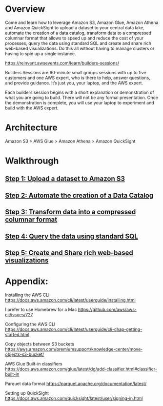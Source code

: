 # Overview
Come and learn how to leverage Amazon S3, Amazon Glue, Amazon Athena and Amazon QuickSight to upload a dataset to your central data lake, automate the creation of a data catalog, transform data to a compressed columnar format that allows to speed up and reduce the cost of your processes, query the data using standard SQL and create and share rich web-based visualizations. Do this all without having to manage clusters or having to spin up a single instance.

https://reinvent.awsevents.com/learn/builders-sessions/

Builders Sessions are 60-minute small groups sessions with up to five customers and one AWS expert, who is there to help, answer questions, and provide guidance. It’s just you, your laptop, and the AWS expert.

Each builders session begins with a short explanation or demonstration of what you are going to build. There will not be any formal presentation. Once the demonstration is complete, you will use your laptop to experiment and build with the AWS expert.

# Architecture
Amazon S3 > AWS Glue > Amazon Athena > Amazon QuickSight

# Walkthrough
## [Step 1: Upload a dataset to Amazon S3](step-one.md)
## [Step 2: Automate the creation of a Data Catalog](step-two.md)
## [Step 3: Transform data into a compressed columnar format](step-three.md)
## [Step 4: Query the data using standard SQL](step-four.md)
## [Step 5: Create and Share rich web-based visualizations](step-five.md)


# Appendix:
Installing the AWS CLI
https://docs.aws.amazon.com/cli/latest/userguide/installing.html

I prefer to use Homebrew for a Mac
https://github.com/aws/aws-cli/issues/727

Configuring the AWS CLI
https://docs.aws.amazon.com/cli/latest/userguide/cli-chap-getting-started.html

Copy objects between S3 buckets
https://aws.amazon.com/premiumsupport/knowledge-center/move-objects-s3-bucket/

AWS Glue Built-in classifiers
https://docs.aws.amazon.com/glue/latest/dg/add-classifier.html#classifier-built-in

Parquet data format
https://parquet.apache.org/documentation/latest/

Setting up QuickSight
https://docs.aws.amazon.com/quicksight/latest/user/signing-in.html
